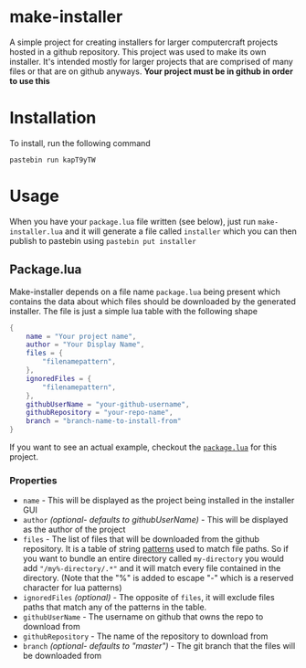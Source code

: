 # make-installer

A simple project for creating installers for larger computercraft projects hosted in a github repository. This project was used to make its own installer. It's intended mostly for larger projects that are comprised of many files or that are on github anyways. **Your project must be in github in order to use this**

# Installation

To install, run the following command

`pastebin run kapT9yTW`

# Usage

When you have your `package.lua` file written (see below), just run `make-installer.lua` and it will generate a file called `installer` which you can then publish to pastebin using `pastebin put installer`

## Package.lua

Make-installer depends on a file name `package.lua` being present which contains the data about which files should be downloaded by the generated installer. The file is just a simple lua table with the following shape

```lua
{
	name = "Your project name",
	author = "Your Display Name",
	files = {
		"filenamepattern",
	},
	ignoredFiles = {
		"filenamepattern",
	},
	githubUserName = "your-github-username",
	githubRepository = "your-repo-name",
	branch = "branch-name-to-install-from"
}
```

If you want to see an actual example, checkout the [`package.lua`](./package.lua) for this project.

### Properties

* `name` - This will be displayed as the project being installed in the installer GUI
* `author` *(optional- defaults to githubUserName)* - This will be displayed as the author of the project
* `files` - The list of files that will be downloaded from the github repository. It is a table of string [patterns](https://www.lua.org/pil/20.2.html) used to match file paths. So if you want to bundle an entire directory called `my-directory` you would add `"/my%-directory/.*"` and it will match every file contained in the directory. (Note that the "%" is added to escape "-" which is a reserved character for lua patterns)
* `ignoredFiles` *(optional)* - The opposite of `files`, it will exclude files paths that match any of the patterns in the table.
* `githubUserName` - The username on github that owns the repo to download from
* `githubRepository` - The name of the repository to download from
* `branch` *(optional- defaults to "master")* - The git branch that the files will be downloaded from
